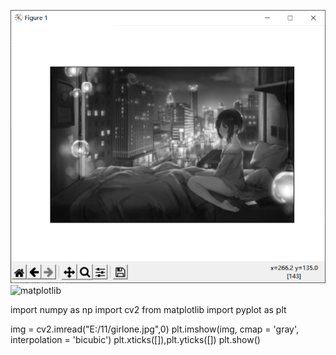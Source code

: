 ![](matplotlib.png)![matplotlib](https://user-images.githubusercontent.com/82360354/115344931-a4872a80-a1e0-11eb-8dca-35461551602b.png)



import numpy as np
import cv2
from matplotlib import pyplot as plt

img = cv2.imread("E:/11/girlone.jpg",0)
plt.imshow(img, cmap = 'gray', interpolation = 'bicubic')
plt.xticks([]),plt.yticks([])
plt.show()
